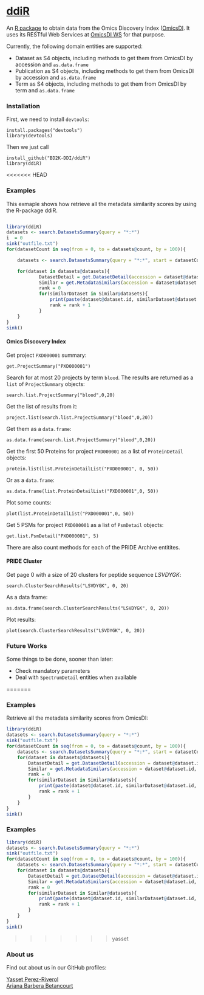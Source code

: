 [ddiR](https://github.com/BD2K-DDI/ddiR)
======

An [R package](https://github.com/BD2K-DDI/ddiR) to obtain data from the Omics Discovery Index ([OmicsDI](http://www.omicsdi.org). It uses its RESTful Web Services at [OmicsDI WS](http://www.omicsdi.org/ws/) for that purpose.  

Currently, the following domain entities are supported:  

* Dataset as S4 objects, including methods to get them from OmicsDI by accession and `as.data.frame`  
* Publication as S4 objects, including methods to get them from OmicsDI by accession and `as.data.frame`  
* Term as S4 objects, including methods to get them from OmicsDI by term and `as.data.frame`  

### Installation  

First, we need to install `devtools`:  

    install.packages("devtools")
    library(devtools)
   
Then we just call  

    install_github("BD2K-DDI/ddiR")
    library(ddiR)

<<<<<<< HEAD
### Examples  

This exmaple shows how retrieve all the metadata similarity scores by using the R-package ddiR. 

```R

library(ddiR)
datasets <- search.DatasetsSummary(query = "*:*")
i  = 0
sink("outfile.txt")
for(datasetCount in seq(from = 0, to = datasets@count, by = 100)){

    datasets <- search.DatasetsSummary(query = "*:*", start = datasetCount, size = 100)

    for(dataset in datasets@datasets){
            DatasetDetail = get.DatasetDetail(accession = dataset@dataset.id, database = dataset@database)
            Similar = get.MetadataSimilars(accession = dataset@dataset.id, database = dataset@database)
            rank = 0
            for(similarDataset in Similar@datasets){
                print(paste(dataset@dataset.id, similarDataset@dataset.id, similarDataset@score, dataset@omics.type, rank))
                rank = rank + 1
            }
    }
}
sink()

```
#### Omics Discovery Index  

Get project `PXD000001` summary:  

    get.ProjectSummary("PXD000001")

Search for at most 20 projects by term `blood`. The results are returned as a `list` of `ProjectSummary` objects:  

    search.list.ProjectSummary("blood",0,20)

Get the list of results from it:  

    project.list(search.list.ProjectSummary("blood",0,20))

Get them as a `data.frame`:  

    as.data.frame(search.list.ProjectSummary("blood",0,20))

Get the first 50 Proteins for project `PXD000001` as a list of `ProteinDetail` objects:  

    protein.list(list.ProteinDetailList("PXD000001", 0, 50))

Or as a `data.frame`:  

    as.data.frame(list.ProteinDetailList("PXD000001",0, 50))

Plot some counts:  

    plot(list.ProteinDetailList("PXD000001",0, 50))

Get 5 PSMs for project `PXD000001` as a list of `PsmDetail` objects:  

    get.list.PsmDetail("PXD000001", 5)

There are also count methods for each of the PRIDE Archive entitites.  

#### PRIDE Cluster  

Get page 0 with a size of 20 clusters for peptide sequence *LSVDYGK*:  

    search.ClusterSearchResults("LSVDYGK", 0, 20)

As a data frame:  

    as.data.frame(search.ClusterSearchResults("LSVDYGK", 0, 20))

Plot results:

    plot(search.ClusterSearchResults("LSVDYGK", 0, 20))

### Future Works  

Some things to be done, sooner than later:  

- Check mandatory parameters  
- Deal with `SpectrumDetail` entities when available  


=======
### Examples     

Retrieve all the metadata similarity scores from OmicsDI:

```R
library(ddiR)
datasets <- search.DatasetsSummary(query = "*:*")
sink("outfile.txt")
for(datasetCount in seq(from = 0, to = datasets@count, by = 100)){
    datasets <- search.DatasetsSummary(query = "*:*", start = datasetCount, size = 100)
    for(dataset in datasets@datasets){
        DatasetDetail = get.DatasetDetail(accession = dataset@dataset.id, database = dataset@database)
        Similar = get.MetadataSimilars(accession = dataset@dataset.id, database = dataset@database)
        rank = 0
        for(similarDataset in Similar@datasets){
            print(paste(dataset@dataset.id, similarDataset@dataset.id, similarDataset@score, dataset@omics.type, rank))
            rank = rank + 1
        }
    }
}
sink()
```

### Examples     

```R
library(ddiR)
datasets <- search.DatasetsSummary(query = "*:*")
sink("outfile.txt")
for(datasetCount in seq(from = 0, to = datasets@count, by = 100)){
    datasets <- search.DatasetsSummary(query = "*:*", start = datasetCount, size = 100)
    for(dataset in datasets@datasets){
        DatasetDetail = get.DatasetDetail(accession = dataset@dataset.id, database = dataset@database)
        Similar = get.MetadataSimilars(accession = dataset@dataset.id, database = dataset@database)
        rank = 0
        for(similarDataset in Similar@datasets){
            print(paste(dataset@dataset.id, similarDataset@dataset.id, similarDataset@score, dataset@omics.type, rank))
            rank = rank + 1
        }
    }
}
sink()
```
>>>>>>> yasset
### About us   

Find out about us in our GitHub profiles:  

[Yasset Perez-Riverol](https://github.com/ypriverol)  
[Ariana Barbera Betancourt](http://github.com/abb44)
